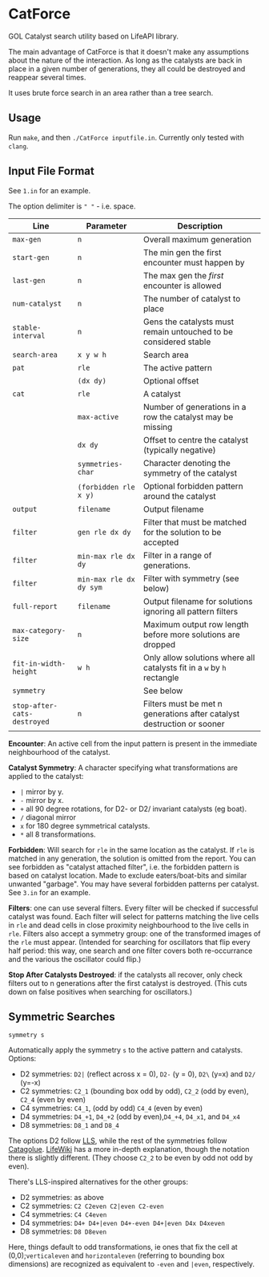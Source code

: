 # CatForce
GOL Catalyst search utility based on LifeAPI library.

The main advantage of CatForce is that it doesn't make any assumptions
about the nature of the interaction. As long as the catalysts are back
in place in a given number of generations, they all could be destroyed
and reappear several times.

It uses brute force search in an area rather than a tree search.

<!-- The torus centre is `(0, 0)` and left upper corner is `(-32, -->
<!-- -32)` and lower right corner is `(31,31)`. It has the same Y axis as -->
<!-- Golly (up is negative Y). -->

<!-- Another feature of LifeAPI preserved in CatForce is eliminating edge -->
<!-- gliders. LifeAPI is currently "listening" on the edges of the torus -->
<!-- for gliders and removes them. This feature is also true for CatForce. -->

Usage
--
Run `make`, and then `./CatForce inputfile.in`. Currently only tested with `clang`.

Input File Format
--
See `1.in` for an example.

The option delimiter is `" "` - i.e. space. 

| Line                        | Parameter                | Description                                                            |
|-----------------------------|--------------------------|------------------------------------------------------------------------|
| `max-gen`                   | `n`                      | Overall maximum generation                                             |
| `start-gen`                 | `n`                      | The min gen the first encounter must happen by                         |
| `last-gen`                  | `n`                      | The max gen the _first_ encounter is allowed                           |
| `num-catalyst`              | `n`                      | The number of catalyst to place                                        |
| `stable-interval`           | `n`                      | Gens the catalysts must remain untouched to be considered stable       |
| `search-area`               | `x y w h`                | Search area                                                            |
| `pat`                       | `rle`                    | The active pattern                                                     |
|                             | `(dx dy)`                | Optional offset                                                        |
| `cat `                      | `rle`                    | A catalyst                                                             |
|                             | `max-active`             | Number of generations in a row the catalyst may be missing             |
|                             | `dx dy`                  | Offset to centre the catalyst (typically negative)                     |
|                             | `symmetries-char`        | Character denoting the symmetry of the catalyst                        |
|                             | `(forbidden rle x y)`    | Optional forbidden pattern around the catalyst                         |
| `output`                    | `filename`               | Output filename                                                        |
| `filter`                    | `gen rle dx dy`          | Filter that must be matched for the solution to be accepted            |
| `filter`                    | `min-max rle dx dy`      | Filter in a range of generations.                                      |
| `filter`                    | `min-max rle dx dy sym`  | Filter with symmetry (see below)                                       |
| `full-report`               | `filename`               | Output filename for solutions ignoring all pattern filters             |
| `max-category-size`         | `n`                      | Maximum output row length before more solutions are dropped            |
| `fit-in-width-height`       | `w h`                    | Only allow solutions where all catalysts fit in a `w` by `h` rectangle |
| `symmetry`                  |                          | See below                                                              |
| `stop-after-cats-destroyed` | `n`                      | Filters must be met n generations after catalyst destruction or sooner |



**Encounter**: An active cell from the input pattern is present in
the immediate neighbourhood of the catalyst.

**Catalyst Symmetry**: A character specifying what transformations are
applied to the catalyst:
- `|` mirror by y.
- `-` mirror by x.
- `+` all 90 degree rotations, for D2- or D2/ invariant catalysts (eg boat).
- `/` diagonal mirror
- `x` for 180 degree symmetrical catalysts.
- `*` all 8 transformations.

**Forbidden**: Will search for `rle` in the same location as the
catalyst. If `rle` is matched in any generation, the solution is
omitted from the report. You can see forbidden as "catalyst attached
filter", i.e. the forbidden pattern is based on catalyst location.
Made to exclude eaters/boat-bits and similar unwanted "garbage". You
may have several forbidden patterns per catalyst. See `3.in` for
an example.

**Filters**: one can use several filters. Every filter will be
checked if successful catalyst was found. Each filter will select
for patterns matching the live cells in `rle` and dead cells in close
proximity neighbourhood to the live cells in `rle`. Filters also
accept a symmetry group: one of the transformed images of the
`rle` must appear. (Intended for searching for oscillators that
flip every half period: this way, one search and one filter covers
both re-occurrance and the various the oscillator could flip.)

**Stop After Catalysts Destroyed**: if the catalysts all recover,
only check filters out to n generations after the first
catalyst is destroyed. (This cuts down on false positives 
when searching for oscillators.)

<!-- Combining Results -->
<!-- --- -->

<!-- `combine-results yes [<survive-0> <survive-1> ...]` -->

<!-- If this feature is enabled the search will at first ignore all filters -->
<!-- and survival inputs, and will search all the possible catalysts. Then -->
<!-- it will try to combine all the found catalysts in all possible -->
<!-- combinations, and only then will filter by `survive-i` and apply the -->
<!-- filters to exclude them from the final report. -->
 
<!-- This feature will generate report as follows: -->
 
<!-- - `output.rle` - all the possible catalysts. -->
<!-- - `output.rle_Combined*.rle` - will generate all combined reports. -->
<!-- - `output.rle_Final.rle` - the final report. **This is the main output.** -->
 
<!-- Optional survival filter per "iteration" are added. Combine works as -->
<!-- follows: each time it start from the initial search results (combine -->
<!-- by default uses survive count = 1), and tries to add catalyst from -->
<!-- those results. Sometimes one could get explosion, if the interaction -->
<!-- is very potent. So filter is added to limit the combine, by surviving -->
<!-- count (if something doesn't survive with two catalyst for 5 -->
<!-- iterations, it's probably junk - so CatForce will filter it on the -->
<!-- second combine iteration and not in the end). -->
 
<!-- This allows faster and more efficient combine operation with very -->
<!-- potent conduits which otherwise would overflow the system, with many -->
<!-- useless catalysts. -->
 
<!-- **NOTE** Recommended for use only for `num-catalyst` = 1 or 2 -->

<!-- **NOTE** See 4.in file for example.  -->
 
<!-- **NOTE** CatForce will use the last `survive-i` as the default from -->
<!-- that point on. If you don't enter any numbers it will use survival -->
<!-- count 1, and will filter only when finish all possible combinations. -->

Symmetric Searches
---

`symmetry s`

Automatically apply the symmetry `s` to the active pattern and catalysts. Options:
- D2 symmetries: `D2|` (reflect across x = 0), `D2-` (y = 0), `D2\` (y=x) and `D2/` (y=-x)
- C2 symmetries: `C2_1` (bounding box odd by odd), `C2_2` (odd by even), `C2_4` (even by even)
- C4 symmetries: `C4_1`, (odd by odd) `C4_4` (even by even)
- D4 symmetries: `D4_+1`, `D4_+2` (odd by even),`D4_+4`, `D4_x1`, and `D4_x4`
- D8 symmetries: `D8_1` and `D8_4`


The options D2 follow [LLS](https://gitlab.com/OscarCunningham/logic-life-search), while the rest of the symmetries follow [Catagolue](https://catagolue.hatsya.com/census). [LifeWiki](https://conwaylife.com/wiki/Static_symmetry) has a more in-depth explanation, though the notation there is slightly
different. (They choose `C2_2` to be even by odd not odd by even).

There's LLS-inspired alternatives for the other groups: 
- D2 symmetries: as above
- C2 symmetries: `C2 C2even C2|even C2-even`
- C4 symmetries: `C4 C4even`
- D4 symmetries: `D4+ D4+|even D4+-even D4+|even D4x D4xeven`
- D8 symmetries: `D8 D8even`

Here, things default to odd transformations, ie ones that fix the cell at (0,0);`verticaleven` and `horizontaleven` (referring to bounding
box dimensions) are recognized as equivalent to `-even` and `|even`,
respectively.


